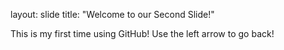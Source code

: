 layout: slide
title: "Welcome to our Second Slide!"

This is my first time using GitHub!
Use the left arrow to go back!
